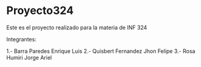 # Proyecto324
Este es el proyecto realizado para la materia de INF 324

Integrantes:

1.- Barra Paredes Enrique Luis
2.- Quisbert Fernandez Jhon Felipe
3.- Rosa Humiri Jorge Ariel

